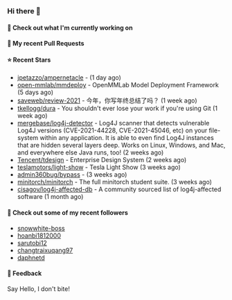 ### Hi there 👋

#### 👷 Check out what I'm currently working on

#### 🔨 My recent Pull Requests


#### ⭐ Recent Stars

- [jpetazzo/ampernetacle](https://github.com/jpetazzo/ampernetacle) -  (1 day ago)
- [open-mmlab/mmdeploy](https://github.com/open-mmlab/mmdeploy) - OpenMMLab Model Deployment Framework (5 days ago)
- [saveweb/review-2021](https://github.com/saveweb/review-2021) - 今年，你写年终总结了吗？ (1 week ago)
- [tkellogg/dura](https://github.com/tkellogg/dura) - You shouldn&#39;t ever lose your work if you&#39;re using Git (1 week ago)
- [mergebase/log4j-detector](https://github.com/mergebase/log4j-detector) - Log4J scanner that detects vulnerable Log4J versions (CVE-2021-44228, CVE-2021-45046, etc) on your file-system within any application. It is able to even find Log4J instances that are hidden several layers deep. Works on Linux, Windows, and Mac, and everywhere else Java runs, too! (2 weeks ago)
- [Tencent/tdesign](https://github.com/Tencent/tdesign) - Enterprise Design System (2 weeks ago)
- [teslamotors/light-show](https://github.com/teslamotors/light-show) - Tesla Light Show (3 weeks ago)
- [admin360bug/bypass](https://github.com/admin360bug/bypass) -  (3 weeks ago)
- [minitorch/minitorch](https://github.com/minitorch/minitorch) - The full minitorch student suite.  (3 weeks ago)
- [cisagov/log4j-affected-db](https://github.com/cisagov/log4j-affected-db) - A community sourced list of log4j-affected software (1 month ago)

#### 👯 Check out some of my recent followers

- [snowwhite-boss](https://github.com/snowwhite-boss)
- [hoanbi1812000](https://github.com/hoanbi1812000)
- [sarutobi12](https://github.com/sarutobi12)
- [changtraixuqang97](https://github.com/changtraixuqang97)
- [daphnetd](https://github.com/daphnetd)

#### 💬 Feedback

Say Hello, I don't bite!